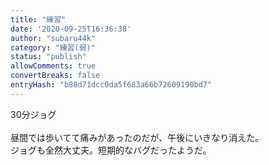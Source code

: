 ```yaml
---
title: "練習"
date: '2020-09-25T16:36:38'
author: "subaru44k"
category: "練習(弱)"
status: "publish"
allowComments: true
convertBreaks: false
entryHash: "b88d71dcc0da5f683a66b72609190bd7"
---
```

30分ジョグ<br>
<br>
昼間では歩いてて痛みがあったのだが、午後にいきなり消えた。<br>
ジョグも全然大丈夫。短期的なバグだったようだ。
